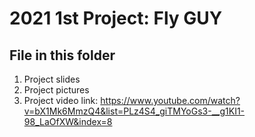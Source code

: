 # 2021 1st Project: Fly GUY
## File in this folder
1. Project slides
2. Project pictures
3. Project video link: https://www.youtube.com/watch?v=bX1Mk6MmzQ4&list=PLz4S4_giTMYoGs3-__g1KI1-98_LaOfXW&index=8

